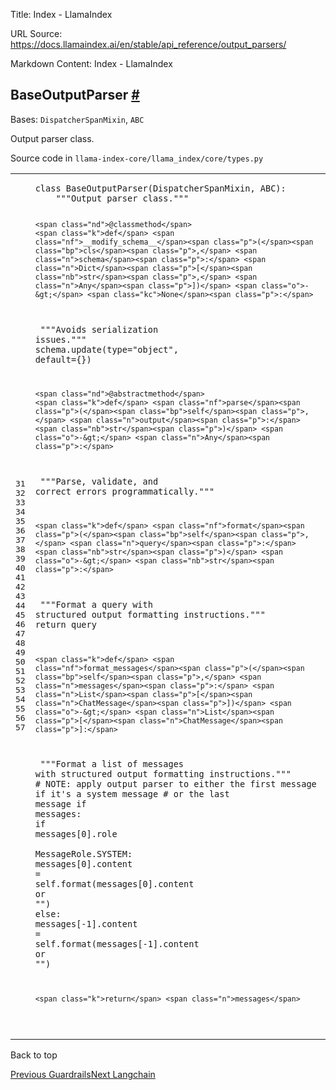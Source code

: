 Title: Index - LlamaIndex

URL Source: https://docs.llamaindex.ai/en/stable/api_reference/output_parsers/

Markdown Content:
Index - LlamaIndex


BaseOutputParser [#](https://docs.llamaindex.ai/en/stable/api_reference/output_parsers/#llama_index.core.types.BaseOutputParser "Permanent link")
-------------------------------------------------------------------------------------------------------------------------------------------------

Bases: `DispatcherSpanMixin`, `ABC`

Output parser class.

Source code in `llama-index-core/llama_index/core/types.py`

<table class="highlighttable"><tbody><tr><td class="linenos"><div class="linenodiv"><pre><span></span><span class="normal">31</span>
<span class="normal">32</span>
<span class="normal">33</span>
<span class="normal">34</span>
<span class="normal">35</span>
<span class="normal">36</span>
<span class="normal">37</span>
<span class="normal">38</span>
<span class="normal">39</span>
<span class="normal">40</span>
<span class="normal">41</span>
<span class="normal">42</span>
<span class="normal">43</span>
<span class="normal">44</span>
<span class="normal">45</span>
<span class="normal">46</span>
<span class="normal">47</span>
<span class="normal">48</span>
<span class="normal">49</span>
<span class="normal">50</span>
<span class="normal">51</span>
<span class="normal">52</span>
<span class="normal">53</span>
<span class="normal">54</span>
<span class="normal">55</span>
<span class="normal">56</span>
<span class="normal">57</span></pre></div></td><td class="code"><div><pre><span></span><code><span class="k">class</span> <span class="nc">BaseOutputParser</span><span class="p">(</span><span class="n">DispatcherSpanMixin</span><span class="p">,</span> <span class="n">ABC</span><span class="p">):</span>
<span class="w">    </span><span class="sd">"""Output parser class."""</span>

    <span class="nd">@classmethod</span>
    <span class="k">def</span> <span class="nf">__modify_schema__</span><span class="p">(</span><span class="bp">cls</span><span class="p">,</span> <span class="n">schema</span><span class="p">:</span> <span class="n">Dict</span><span class="p">[</span><span class="nb">str</span><span class="p">,</span> <span class="n">Any</span><span class="p">])</span> <span class="o">-&gt;</span> <span class="kc">None</span><span class="p">:</span>
<span class="w">        </span><span class="sd">"""Avoids serialization issues."""</span>
        <span class="n">schema</span><span class="o">.</span><span class="n">update</span><span class="p">(</span><span class="nb">type</span><span class="o">=</span><span class="s2">"object"</span><span class="p">,</span> <span class="n">default</span><span class="o">=</span><span class="p">{})</span>

    <span class="nd">@abstractmethod</span>
    <span class="k">def</span> <span class="nf">parse</span><span class="p">(</span><span class="bp">self</span><span class="p">,</span> <span class="n">output</span><span class="p">:</span> <span class="nb">str</span><span class="p">)</span> <span class="o">-&gt;</span> <span class="n">Any</span><span class="p">:</span>
<span class="w">        </span><span class="sd">"""Parse, validate, and correct errors programmatically."""</span>

    <span class="k">def</span> <span class="nf">format</span><span class="p">(</span><span class="bp">self</span><span class="p">,</span> <span class="n">query</span><span class="p">:</span> <span class="nb">str</span><span class="p">)</span> <span class="o">-&gt;</span> <span class="nb">str</span><span class="p">:</span>
<span class="w">        </span><span class="sd">"""Format a query with structured output formatting instructions."""</span>
        <span class="k">return</span> <span class="n">query</span>

    <span class="k">def</span> <span class="nf">format_messages</span><span class="p">(</span><span class="bp">self</span><span class="p">,</span> <span class="n">messages</span><span class="p">:</span> <span class="n">List</span><span class="p">[</span><span class="n">ChatMessage</span><span class="p">])</span> <span class="o">-&gt;</span> <span class="n">List</span><span class="p">[</span><span class="n">ChatMessage</span><span class="p">]:</span>
<span class="w">        </span><span class="sd">"""Format a list of messages with structured output formatting instructions."""</span>
        <span class="c1"># NOTE: apply output parser to either the first message if it's a system message</span>
        <span class="c1">#       or the last message</span>
        <span class="k">if</span> <span class="n">messages</span><span class="p">:</span>
            <span class="k">if</span> <span class="n">messages</span><span class="p">[</span><span class="mi">0</span><span class="p">]</span><span class="o">.</span><span class="n">role</span> <span class="o"></span> <span class="n">MessageRole</span><span class="o">.</span><span class="n">SYSTEM</span><span class="p">:</span>
            <span class="n">messages</span><span class="p">[</span><span class="mi">0</span><span class="p">]</span><span class="o">.</span><span class="n">content</span> <span class="o">=</span> <span class="bp">self</span><span class="o">.</span><span class="n">format</span><span class="p">(</span><span class="n">messages</span><span class="p">[</span><span class="mi">0</span><span class="p">]</span><span class="o">.</span><span class="n">content</span> <span class="ow">or</span> <span class="s2">""</span><span class="p">)</span>
        <span class="k">else</span><span class="p">:</span>
            <span class="n">messages</span><span class="p">[</span><span class="o">-</span><span class="mi">1</span><span class="p">]</span><span class="o">.</span><span class="n">content</span> <span class="o">=</span> <span class="bp">self</span><span class="o">.</span><span class="n">format</span><span class="p">(</span><span class="n">messages</span><span class="p">[</span><span class="o">-</span><span class="mi">1</span><span class="p">]</span><span class="o">.</span><span class="n">content</span> <span class="ow">or</span> <span class="s2">""</span><span class="p">)</span>

    <span class="k">return</span> <span class="n">messages</span>
</code></pre></div></td></tr></tbody></table>

Back to top

[Previous Guardrails](https://docs.llamaindex.ai/en/stable/api_reference/output_parsers/guardrails/)[Next Langchain](https://docs.llamaindex.ai/en/stable/api_reference/output_parsers/langchain/)
